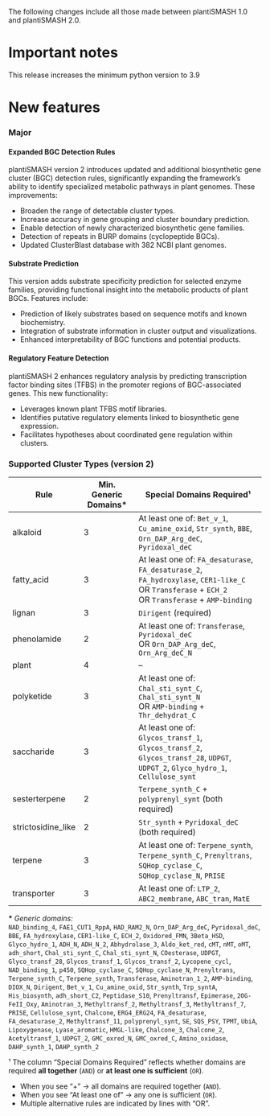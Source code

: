 The following changes include all those made between plantiSMASH 1.0 and plantiSMASH 2.0.

# Important notes

This release increases the minimum python version to 3.9 

# New features

<h3>Major</h3>

<h4>Expanded BGC Detection Rules</h4>

plantiSMASH version 2 introduces updated and additional biosynthetic gene cluster (BGC) detection rules, significantly expanding the framework’s ability to identify specialized metabolic pathways in plant genomes. These improvements:

* Broaden the range of detectable cluster types. 
* Increase accuracy in gene grouping and cluster boundary prediction.
* Enable detection of newly characterized biosynthetic gene families.
* Detection of repeats in BURP domains (cyclopeptide BGCs).
* Updated ClusterBlast database with 382 NCBI plant genomes.

<h4>Substrate Prediction</h4>

This version adds substrate specificity prediction for selected enzyme families, providing functional insight into the metabolic products of plant BGCs. Features include:

* Prediction of likely substrates based on sequence motifs and known biochemistry.
* Integration of substrate information in cluster output and visualizations.
* Enhanced interpretability of BGC functions and potential products.

<h4>Regulatory Feature Detection</h4>

plantiSMASH 2 enhances regulatory analysis by predicting transcription factor binding sites (TFBS) in the promoter regions of BGC-associated genes. This new functionality:

* Leverages known plant TFBS motif libraries.
* Identifies putative regulatory elements linked to biosynthetic gene expression.
* Facilitates hypotheses about coordinated gene regulation within clusters.

### Supported Cluster Types (version 2)

| Rule               | Min. Generic Domains* | Special Domains Required¹                                         |
|--------------------|-----------------------|--------------------------------------------------------------------|
| alkaloid           | 3                     | At least one of: `Bet_v_1`, `Cu_amine_oxid`, `Str_synth`, `BBE`, `Orn_DAP_Arg_deC`, `Pyridoxal_deC` |
| fatty_acid         | 3                     | At least one of: `FA_desaturase`, `FA_desaturase_2`, `FA_hydroxylase`, `CER1-like_C` <br> OR `Transferase` + `ECH_2` <br> OR `Transferase` + `AMP-binding` |
| lignan             | 3                     | `Dirigent` (required)                                              |
| phenolamide        | 2                     | At least one of: `Transferase`, `Pyridoxal_deC` <br> OR `Orn_DAP_Arg_deC`, `Orn_Arg_deC_N` |
| plant              | 4                     | –                                                                  |
| polyketide         | 3                     | At least one of: `Chal_sti_synt_C`, `Chal_sti_synt_N` <br> OR `AMP-binding` + `Thr_dehydrat_C` |
| saccharide         | 3                     | At least one of: `Glycos_transf_1`, `Glycos_transf_2`, `Glycos_transf_28`, `UDPGT`, `UDPGT_2`, `Glyco_hydro_1`, `Cellulose_synt` |
| sesterterpene      | 2                     | `Terpene_synth_C` + `polyprenyl_synt` (both required)              |
| strictosidine_like | 2                     | `Str_synth` + `Pyridoxal_deC` (both required)                      |
| terpene            | 3                     | At least one of: `Terpene_synth`, `Terpene_synth_C`, `Prenyltrans`, `SQHop_cyclase_C`, `SQHop_cyclase_N`, `PRISE` |
| transporter        | 3                     | At least one of: `LTP_2`, `ABC2_membrane`, `ABC_tran`, `MatE`      |

**\*** *Generic domains:*  
`NAD_binding_4`, `FAE1_CUT1_RppA`, `HAD_RAM2_N`, `Orn_DAP_Arg_deC`, `Pyridoxal_deC`, `BBE`, `FA_hydroxylase`, `CER1-like_C`, `ECH_2`, `Oxidored_FMN`, `3Beta_HSD`, `Glyco_hydro_1`, `ADH_N`, `ADH_N_2`, `Abhydrolase_3`, `Aldo_ket_red`, `cMT`, `nMT`, `oMT`, `adh_short`, `Chal_sti_synt_C`, `Chal_sti_synt_N`, `COesterase`, `UDPGT`, `Glyco_transf_28`, `Glycos_transf_1`, `Glycos_transf_2`, `Lycopene_cycl`, `NAD_binding_1`, `p450`, `SQHop_cyclase_C`, `SQHop_cyclase_N`, `Prenyltrans`, `Terpene_synth_C`, `Terpene_synth`, `Transferase`, `Aminotran_1_2`, `AMP-binding`, `DIOX_N`, `Dirigent`, `Bet_v_1`, `Cu_amine_oxid`, `Str_synth`, `Trp_syntA`, `His_biosynth`, `adh_short_C2`, `Peptidase_S10`, `Prenyltransf`, `Epimerase`, `2OG-FeII_Oxy`, `Aminotran_3`, `Methyltransf_2`, `Methyltransf_3`, `Methyltransf_7`, `PRISE`, `Cellulose_synt`, `Chalcone`, `ERG4_ERG24`, `FA_desaturase`, `FA_desaturase_2`, `Methyltransf_11`, `polyprenyl_synt`, `SE`, `SQS_PSY`, `TPMT`, `UbiA`, `Lipoxygenase`, `Lyase_aromatic`, `HMGL-like`, `Chalcone_3`, `Chalcone_2`, `Acetyltransf_1`, `UDPGT_2`, `GMC_oxred_N`, `GMC_oxred_C`, `Amino_oxidase`, `DAHP_synth_1`, `DAHP_synth_2`

¹ The column “Special Domains Required” reflects whether domains are required **all together** (`AND`) or **at least one is sufficient** (`OR`).

- When you see “+” → all domains are required together (`AND`).
- When you see “At least one of” → any one is sufficient (`OR`).
- Multiple alternative rules are indicated by lines with “OR”.